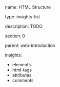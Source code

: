 name: HTML Structure

type: insights-list

description: TODO

section: 0

parent: web-introduction

insights:
  - elements
  - html-tags
  - attributes
  - comments
